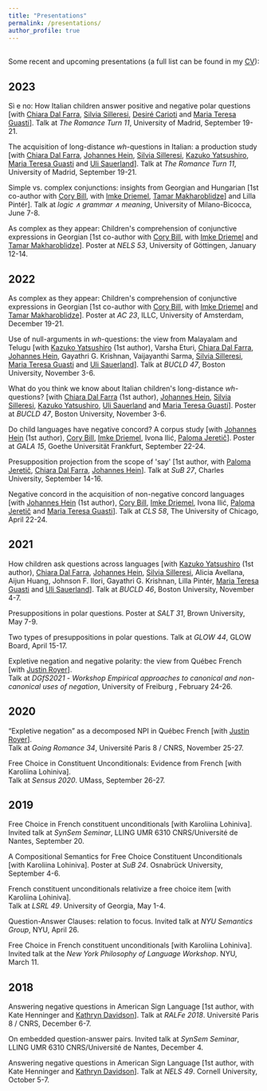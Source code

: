 ```yaml
---
title: "Presentations"
permalink: /presentations/
author_profile: true
---
```

\
Some recent and upcoming presentations (a full list can be found in my [CV](http://auroregonzalez.github.io/files/CV_august2023.pdf)):


## 2023

Sì e  no:  How  Italian  children  answer  positive  and  negative  polar  questions [with [Chiara Dal Farra](http://www.bilgroup.it/en/chiara-dal-farra-2/), [Silvia Silleresi](http://www.bilgroup.it/en/silvia-silleresi-2/), [Desiré Carioti](http://www.bilgroup.it/en/desire-carioti-2/) and [Maria Teresa Guasti](https://www.unimib.it/maria-teresa-guasti)]. Talk at *The Romance Turn 11*, University of Madrid, September 19-21.

The acquisition of long-distance *wh*-questions in Italian: a production study [with [Chiara Dal Farra](http://www.bilgroup.it/en/chiara-dal-farra-2/), [Johannes Hein](https://www.johannes-hein.de/index.html), [Silvia Silleresi](http://www.bilgroup.it/en/silvia-silleresi-2/), [Kazuko Yatsushiro](https://www.leibniz-zas.de/en/people/details/yatsushiro-kazuko/kazuko-yatsushiro), [Maria Teresa Guasti](https://www.unimib.it/maria-teresa-guasti) and [Uli Sauerland](https://www.leibniz-zas.de/en/people/details/sauerland-uli/uli-sauerland)]. Talk at *The Romance Turn 11*, University of Madrid, September 19-21.

Simple vs. complex conjunctions: insights from Georgian and Hungarian [1st co-author with [Cory Bill](https://www.corybill.com/), with [Imke Driemel](https://sites.google.com/site/imkedriemel/home), [Tamar Makharoblidze](https://faculty.iliauni.edu.ge/arts/tamar-makharoblidze/?lang=en)] and Lilla Pintér]. Talk at *logic ∧ grammar ∧ meaning*, University of Milano-Bicocca, June 7-8.

As complex as they appear: Children's comprehension of conjunctive expressions in Georgian [1st co-author with [Cory Bill](https://www.corybill.com/), with [Imke Driemel](https://sites.google.com/site/imkedriemel/home) and [Tamar Makharoblidze](https://faculty.iliauni.edu.ge/arts/tamar-makharoblidze/?lang=en)]. Poster at *NELS 53*, University of Göttingen, January 12-14.


## 2022

As complex as they appear: Children's comprehension of conjunctive expressions in Georgian [1st co-author with [Cory Bill](https://www.corybill.com/), with [Imke Driemel](https://sites.google.com/site/imkedriemel/home) and [Tamar Makharoblidze](https://faculty.iliauni.edu.ge/arts/tamar-makharoblidze/?lang=en)]. Poster at *AC 23*, ILLC, University of Amsterdam, December 19-21.

Use of null-arguments in *wh*-questions: the view from Malayalam and Telugu [with [Kazuko Yatsushiro](https://www.leibniz-zas.de/en/people/details/yatsushiro-kazuko/kazuko-yatsushiro) (1st author), Varsha Eturi, [Chiara Dal Farra](http://www.bilgroup.it/en/chiara-dal-farra-2/), [Johannes Hein](https://www.johannes-hein.de/index.html), Gayathri G. Krishnan, Vaijayanthi Sarma, [Silvia Silleresi](http://www.bilgroup.it/en/silvia-silleresi-2/), [Maria Teresa Guasti](https://www.unimib.it/maria-teresa-guasti) and [Uli Sauerland](https://www.leibniz-zas.de/en/people/details/sauerland-uli/uli-sauerland)]. Talk at *BUCLD 47*, Boston University, November 3-6.

What do you think we know about Italian children's long-distance *wh*-questions? [with [Chiara Dal Farra](http://www.bilgroup.it/en/chiara-dal-farra-2/) (1st author), [Johannes Hein](https://www.johannes-hein.de/index.html), [Silvia Silleresi](http://www.bilgroup.it/en/silvia-silleresi-2/), [Kazuko Yatsushiro](https://www.leibniz-zas.de/en/people/details/yatsushiro-kazuko/kazuko-yatsushiro), [Uli Sauerland](https://www.leibniz-zas.de/en/people/details/sauerland-uli/uli-sauerland) and [Maria Teresa Guasti](https://www.unimib.it/maria-teresa-guasti)]. Poster at *BUCLD 47*, Boston University, November 3-6.

Do child languages have negative concord? A corpus study [with [Johannes Hein](https://www.johannes-hein.de/index.html) (1st author), [Cory Bill](https://www.corybill.com/), [Imke Driemel](https://sites.google.com/site/imkedriemel/home), Ivona Ilić, [Paloma Jeretič](https://wp.nyu.edu/paloma/)]. Poster at *GALA 15*, Goethe Universität Frankfurt, September 22-24.

Presupposition projection from the scope of 'say' [1st author, with [Paloma Jeretič](https://wp.nyu.edu/paloma/), [Chiara Dal Farra](http://www.bilgroup.it/en/chiara-dal-farra-2/), [Johannes Hein](https://www.johannes-hein.de/index.html)]. Talk at *SuB 27*,  Charles University, September 14-16.

Negative concord in the acquisition of non-negative concord languages [with [Johannes Hein](https://www.johannes-hein.de/index.html) (1st author), [Cory Bill](https://www.corybill.com/), [Imke Driemel](https://sites.google.com/site/imkedriemel/home), Ivona Ilić, [Paloma Jeretič](https://wp.nyu.edu/paloma/) and [Maria Teresa Guasti](https://www.unimib.it/maria-teresa-guasti)]. Talk at *CLS 58*, The University of Chicago, April 22-24.


## 2021

How children ask questions across languages [with [Kazuko Yatsushiro](https://www.leibniz-zas.de/en/people/details/yatsushiro-kazuko/kazuko-yatsushiro) (1st author), [Chiara Dal Farra](http://www.bilgroup.it/en/chiara-dal-farra-2/), [Johannes Hein](https://www.johannes-hein.de/index.html), [Silvia Silleresi](http://www.bilgroup.it/en/silvia-silleresi-2/), Alicia Avellana, Aijun Huang, Johnson F. Ilori, Gayathri G. Krishnan, Lilla Pintér, [Maria Teresa Guasti](https://www.unimib.it/maria-teresa-guasti) and [Uli Sauerland](https://www.leibniz-zas.de/en/people/details/sauerland-uli/uli-sauerland)]. Talk at *BUCLD 46*, Boston University, November 4-7.

Presuppositions in polar questions. Poster at *SALT 31*, Brown University, May 7-9.

Two types of presuppositions in polar questions. Talk at *GLOW 44*, GLOW Board, April 15-17.

Expletive negation and negative polarity: the view from Québec French [with [Justin Royer](http://justinroyer.lingspace.org/)].\
Talk at *DGfS2021* - *Workshop Empirical approaches to canonical and non-canonical uses of negation*, University of Freiburg , February 24-26.

## 2020

“Expletive negation” as a decomposed NPI in Québec French [with [Justin Royer](http://justinroyer.lingspace.org/)].\
Talk at *Going Romance 34*, Université Paris 8 / CNRS, November 25-27.

Free Choice in Constituent Unconditionals: Evidence from French [with Karoliina Lohiniva].\
Talk at *Sensus 2020*. UMass, September 26-27.


## 2019

Free Choice in French constituent unconditionals [with Karoliina Lohiniva].\
Invited talk at *SynSem Seminar*, LLING UMR 6310 CNRS/Université de Nantes, September 20.

A Compositional Semantics for Free Choice Constituent Unconditionals [with Karoliina Lohiniva]. Poster at *SuB 24*. Osnabrück University, September 4-6.

French constituent unconditionals relativize a free choice item [with Karoliina Lohiniva].\
Talk at *LSRL 49*. University of Georgia, May 1-4.

Question-Answer Clauses: relation to focus. Invited talk at *NYU Semantics Group*, NYU, April 26.

Free Choice in French constituent unconditionals [with Karoliina Lohiniva].\
Invited talk at the *New York Philosophy of Language Workshop*. NYU, March 11.


## 2018

Answering negative questions in American Sign Language [1st author, with Kate Henninger and [Kathryn Davidson](https://scholar.harvard.edu/kathryndavidson/home)]. Talk at *RALFe 2018*. Université Paris 8 / CNRS, December 6-7.

On embedded question-answer pairs. Invited talk at *SynSem Seminar*, LLING UMR 6310 CNRS/Université de Nantes, December 4.

Answering negative questions in American Sign Language [1st author, with Kate Henninger and [Kathryn Davidson](https://scholar.harvard.edu/kathryndavidson/home)]. Talk at *NELS 49*. Cornell University, October 5-7.
